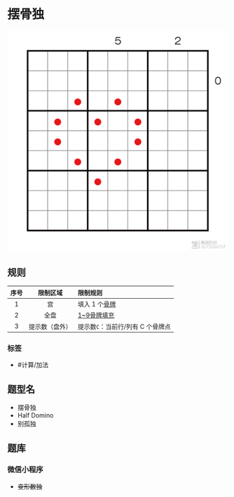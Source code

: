 # 摆骨独
<!-- START doctoc generated TOC please keep comment here to allow auto update -->
<!-- DON'T EDIT THIS SECTION, INSTEAD RE-RUN doctoc TO UPDATE -->

<!-- END doctoc generated TOC please keep comment here to allow auto update -->

![题](../../../../images/sudoku/摆骨独.jpeg)

## 规则

| 序号  |  限制区域   | 限制规则                 |
|:---:|:-------:|:---------------------|
|  1  |    宫    | 填入 1 个[骨牌]           |
|  2  |   全盘    | [1~9骨牌填充]            |
|  3  | 提示数（盘外） | 提示数`C`：当前行/列有 C 个骨牌点 |

### 标签

- #计算/加法

## 题型名

- 摆骨独
- Half Domino
- 别孤独

## 题库

### 微信小程序

- ~~变形数独~~

[骨牌]: ../../../../rules/rules.md#骨牌

[1~9骨牌填充]: ../../../../rules/rules.md#1to9骨牌填充
